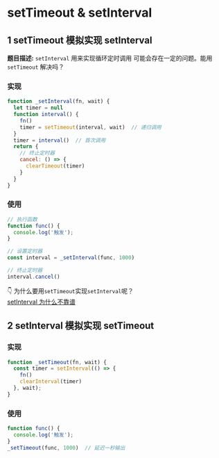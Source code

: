 # setTimeout & setInterval

## 1 setTimeout 模拟实现 setInterval

**题目描述:** `setInterval` 用来实现循环定时调用 可能会存在一定的问题。能用 `setTimeout` 解决吗？

### 实现

```js
function _setInterval(fn, wait) {
  let timer = null
  function interval() {
    fn()
    timer = setTimeout(interval, wait)  // 递归调用
  }
  timer = interval()  // 首次调用
  return {
    // 终止定时器
    cancel: () => {
      clearTimeout(timer)
    }
  }
}
```

### 使用

```js
// 执行函数
function func() {
  console.log('触发');
}

// 设置定时器
const interval = _setInterval(func, 1000)

// 终止定时器
interval.cancel()
```

👇 为什么要用`setTimeout`实现`setInterval`呢？<br>
[setInterval 为什么不靠谱](/gemstone/Chapter%2012%20BOM/window.html#setinterval)

## 2 setInterval 模拟实现 setTimeout

### 实现

```js
function _setTimeout(fn, wait) {
  const timer = setInterval(() => {
    fn()
    clearInterval(timer)
  }, wait);
}
```

### 使用

```js
function func() {
  console.log('触发');
}
_setTimeout(func, 1000)  // 延迟一秒输出
```
